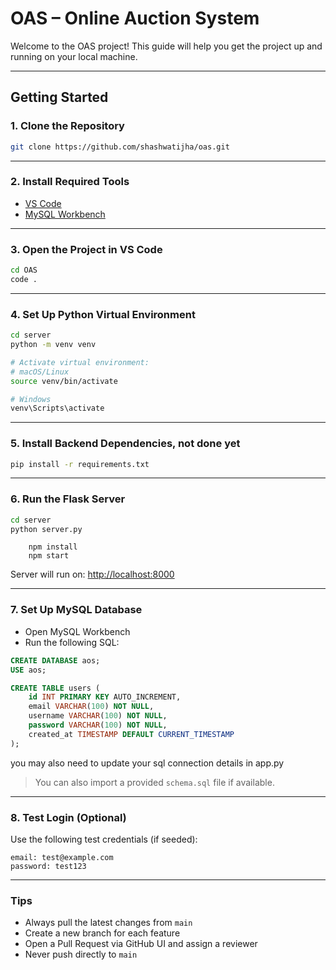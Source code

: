 
# OAS – Online Auction System

Welcome to the OAS project! This guide will help you get the project up and running on your local machine.

---

## Getting Started

### 1. Clone the Repository

```bash
git clone https://github.com/shashwatijha/oas.git
```

---

### 2. Install Required Tools

- [VS Code](https://code.visualstudio.com/)
- [MySQL Workbench](https://dev.mysql.com/downloads/workbench/)

---

### 3. Open the Project in VS Code

```bash
cd OAS
code .
```

---

### 4. Set Up Python Virtual Environment

```bash
cd server
python -m venv venv

# Activate virtual environment:
# macOS/Linux
source venv/bin/activate

# Windows
venv\Scripts\activate
```

---

### 5. Install Backend Dependencies, not done yet

```bash
pip install -r requirements.txt
```

---

### 6. Run the Flask Server

```bash
cd server
python server.py
```
```to run the reactjs
    npm install
    npm start
```
Server will run on: [http://localhost:8000](http://localhost:8000)

---



### 7. Set Up MySQL Database

- Open MySQL Workbench
- Run the following SQL:

```sql
CREATE DATABASE aos;
USE aos;

CREATE TABLE users (
    id INT PRIMARY KEY AUTO_INCREMENT,
    email VARCHAR(100) NOT NULL,
    username VARCHAR(100) NOT NULL,
    password VARCHAR(100) NOT NULL,
    created_at TIMESTAMP DEFAULT CURRENT_TIMESTAMP
);
```

you may also need to update your sql connection details in app.py

> You can also import a provided `schema.sql` file if available.

---

### 8. Test Login (Optional)

Use the following test credentials (if seeded):

```text
email: test@example.com
password: test123
```

---

### Tips

- Always pull the latest changes from `main`
- Create a new branch for each feature
- Open a Pull Request via GitHub UI and assign a reviewer
- Never push directly to `main`


